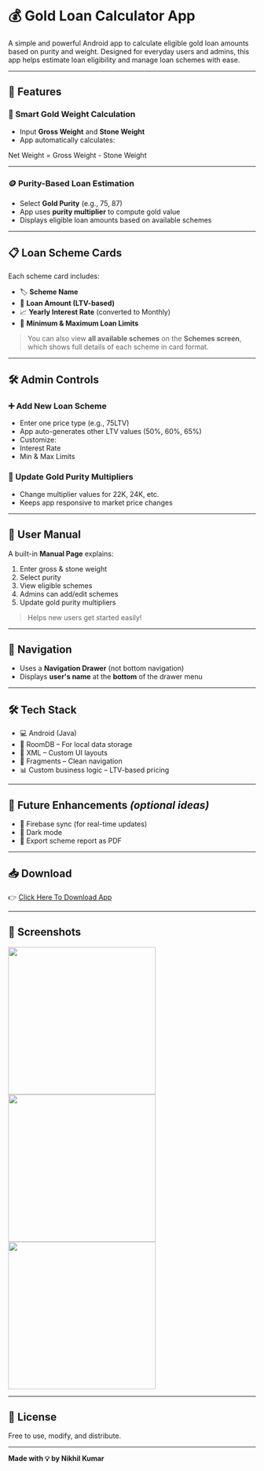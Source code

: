# 💰 Gold Loan Calculator App

A simple and powerful Android app to calculate eligible gold loan amounts based on purity and weight. Designed for everyday users and admins, this app helps estimate loan eligibility and manage loan schemes with ease.

---

## 📲 Features

### 🧮 Smart Gold Weight Calculation
- Input **Gross Weight** and **Stone Weight**
- App automatically calculates:
  
Net Weight = Gross Weight - Stone Weight

---
### 🪙 Purity-Based Loan Estimation
- Select **Gold Purity** (e.g., 75, 87)
- App uses **purity multiplier** to compute gold value
- Displays eligible loan amounts based on available schemes

---

## 📋 Loan Scheme Cards

Each scheme card includes:
- 🏷 **Scheme Name**
- 📏 **Loan Amount (LTV-based)**
- 📈 **Yearly Interest Rate** (converted to Monthly)
- 💸 **Minimum & Maximum Loan Limits**

> You can also view **all available schemes** on the **Schemes screen**, which shows full details of each scheme in card format.

---

## 🛠 Admin Controls

### ➕ Add New Loan Scheme
- Enter one price type (e.g., 75LTV)
- App auto-generates other LTV values (50%, 60%, 65%)
- Customize:
- Interest Rate
- Min & Max Limits

### 🧪 Update Gold Purity Multipliers
- Change multiplier values for 22K, 24K, etc.
- Keeps app responsive to market price changes

---

## 📘 User Manual
A built-in **Manual Page** explains:
1. Enter gross & stone weight
2. Select purity
3. View eligible schemes
4. Admins can add/edit schemes
5. Update gold purity multipliers

> Helps new users get started easily!

---

## 🧭 Navigation
- Uses a **Navigation Drawer** (not bottom navigation)
- Displays **user's name** at the **bottom** of the drawer menu

---

## 🛠 Tech Stack
- 💻 Android (Java)
- 📁 RoomDB – For local data storage
- 📐 XML – Custom UI layouts
- 🧩 Fragments – Clean navigation
- 📊 Custom business logic – LTV-based pricing

---

## 🚀 Future Enhancements *(optional ideas)*
- 🔄 Firebase sync (for real-time updates)
- 🖤 Dark mode
- 📄 Export scheme report as PDF

---

## 📥 Download

👉 [Click Here To Download App](https://github.com/Nikhilk32535/Loan-Calculator/releases/download/v1.0/Loan_Calculator.apk)

---

## 📸 Screenshots

<img src="https://github.com/user-attachments/assets/ec69a8c9-8074-488f-b2e6-1f833be569b5" width="300" />
<img src="https://github.com/user-attachments/assets/1d7aed63-e0f6-43b0-ac0f-23654569d47c" width="300" />
<img src="https://github.com/user-attachments/assets/c068efc3-cec1-4b09-b5e1-db00efbb54d6" width="300" />

---

## 📝 License
Free to use, modify, and distribute.

---

**Made with 💡 by Nikhil Kumar**

